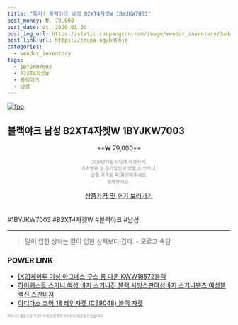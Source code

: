 ```yaml
--- 
title: "특가! 블랙야크 남성 B2XT4자켓W 1BYJKW7003" 
post_money: ₩. 79,000 
post_date: dt. 2020.01.30 
post_img_url: https://static.coupangcdn.com/image/vendor_inventory/3ada/1b6e0bb054397f1b4ff7925a6812051c84a17b2f301730f76b9488da3251.jpg 
post_link_url: https://coupa.ng/bnFmjo 
categories: 
  - vendor_inventory 
tags: 
  - 1BYJKW7003 
  - B2XT4자켓W 
  - 블랙야크 
  - 남성 
--- 
```

[![foo](https://static.coupangcdn.com/image/vendor_inventory/3ada/1b6e0bb054397f1b4ff7925a6812051c84a17b2f301730f76b9488da3251.jpg)](https://coupa.ng/bnFmjo) 

## 블랙야크 남성 B2XT4자켓W 1BYJKW7003 
<p style="text-align: center;">**₩ 79,000**</p> 
<p style="text-align: center;"><span style="color: #898c8f; font-family: Georgia,Times,serif; font-size: 0.75em;">2020년01월30일에 작성되어, <br>가격변동 및 추가할인이 있을 수 있으니,<br> 상품 가격을 꼭!확인해주세요.<br>행복하세요~</span> 
</p>	 
<div markdown="0" style="text-align: center;"><a href="https://coupa.ng/bnFmjo" class="btn btn--success">상품가격 및 후기 보러가기</a></div> 
<br><br> 
  #1BYJKW7003 #B2XT4자켓W #블랙야크 #남성 
<hr> 

> 말이 입힌 상처는 칼이 입힌 상처보다 깁다. - 모르코 속담 


### POWER LINK

* <a href="https://blog.naver.com/fasyy4321/221780541899" target="_blank">[K2]케이투 여성 아그네스 구스 롱 다운 KWW18572블랙</a>
* <a href="https://blog.naver.com/santokki14/221787934989" target="_blank">하이웨스트 스키니 여성 바지 스키니진 블랙 사방스판여성바지 스키니팬츠 여성블랙진 스판바지 </a>
* <a href="https://blog.naver.com/sakai111/221785024856" target="_blank">아디다스 코어 18 레인자켓 (CE9048) 블랙 자켓</a>

<span style="color: #898c8f; font-family: Georgia,Times,serif; font-size: 0.55em;">파트너스활동으로 작성자에게 일정액의 커미션이 제공될수 있습니다.</span> 
